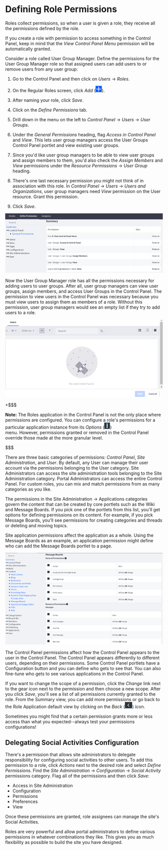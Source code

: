 # Defining Role Permissions [](id=defining-role-permissions)

Roles collect permissions, so when a user is given a role, they receive all the
permissions defined by the role. 

If you create a role with permission to access something in the Control Panel,
keep in mind that the *View Control Panel Menu* permission will be automatically
granted.

Consider a role called User Group Manager. Define the permissions for the User
Group Manager role so that assigned users can add users to or remove users from
any user group:

1.  Go to the Control Panel and then click on *Users* &rarr; *Roles*.

2.  On the Regular Roles screen, click *Add* (![Add](../../../images/icon-add.png)).

3.  After naming your role, click *Save*.

4.  Click on the *Define Permissions* tab.

5.  Drill down in the menu on the left to *Control Panel* &rarr; *Users* &rarr;
    *User Groups*.

6.  Under the *General Permissions* heading, flag *Access in Control Panel* and
    *View*. This lets user group managers access the User Groups Control Panel
    portlet and view existing user groups.

7.  Since you'd like user group managers to be able to view user groups and
    assign members to them, you'd also check the *Assign Members* and *View*
    permissions under the *Resource Permissions* &rarr; *User Group* heading.

8.  There's one last necessary permission you might not think of in association
    with this role. In *Control Panel* &rarr; *Users* &rarr; *Users and
    Organizations*, user group managers need *View* permission on the User
    resource. Grant this permission.

9.  Click *Save*.

![Figure 1: When defining permissions on a role, the Summary view provides a list of permissions that have already been defined for the role. The area on the left side of the screen lets you drill down through various categories of permissions.](../../../images/roles-define-permissions.png)

Now the User Group Manager role has all the permissions necessary for adding
users to user groups. After all, user group managers can view user groups,
assign members, and access User Groups in the Control Panel. The permission to
view users in the Control Panel was necessary because you must view users to
assign them as members of a role. Without this permission, user group managers
would see an empty list if they try to add users to a role.

![Figure 2: Users assigned to the User Group Manager role can't find any users to add unless they have view permissions on the User resource.](../../../images/roles-no-users-found.png)

+$$$

**Note:** The Roles application in the Control Panel is not the only place where
permissions are configured. You can configure a role's permissions for a
particular application instance from its *Options*
(![Options](../../../images/icon-options.png)) \
menu. However, permissions granted or removed in the Control Panel override
those made at the more granular level.

$$$

There are three basic categories of permissions: *Control Panel*, *Site
Administration*, and *User*. By default, any User can manage their
user account via the permissions belonging to the User category. Site
Administrators can access the site administration tools belonging to the Site
Administration category. Portal Administrators can access the entire Control
Panel. For custom roles, you can mix and match permissions from as many
categories as you like.

The permissions in the Site Administration &rarr; Applications categories govern
the content that can be created by core portlets such as the Wiki and Message
Boards. If you pick one of the portlets from this list, you'll get options for
defining permissions on its content. For example, if you pick Message Boards,
you'll see permissions for creating categories and threads or deleting and
moving topics.

Site application permissions affect the application as a whole. Using the
Message Boards as an example, an application permission might define who can add
the Message Boards portlet to a page.

![Figure 3: You can fine-tune which actions are defined for a role within a specific application like the Message Boards.](../../../images/roles-message-board-content-permissions.png)

The Control Panel permissions affect how the Control Panel appears to the user
in the Control Panel. The Control Panel appears differently to different users,
depending on their permissions. Some Control Panel portlets have a Configuration
button and you can define who gets to see that. You can also fine-tune who gets
to see various applications in the Control Panel.

If you want to change the scope of a permission, click the *Change* link next to
the gear icon next to the permission and then choose a new scope. After you
click *Save*, you'll see a list of all permissions currently granted to the
role. From the Summary view, you can add more permissions or go back to the Role
Application default view by clicking on the *Back*
(![Back](../../../images/icon-back.png)) icon.

Sometimes you might find that a certain permission grants more or less access
than what you expected--always test your permissions configurations! 

## Delegating Social Activities Configuration [](id=delegating-social-activities-configuration)

There's a permission that allows site administrators to delegate responsibility
for configuring social activities to other users. To add this permission to a
role, click *Actions* next to the desired role and select *Define Permissions*.
Find the *Site Administration* &rarr; *Configuration* &rarr; *Social Activity*
permissions category. Flag all of the permissions and then click *Save*:

- Access in Site Administration
- Configuration
- Permissions
- Preferences
- View

Once these permissions are granted, role assignees can manage the site's Social
Activities.

Roles are very powerful and allow portal administrators to define various
permissions in whatever combinations they like. This gives you as much
flexibility as possible to build the site you have designed.
